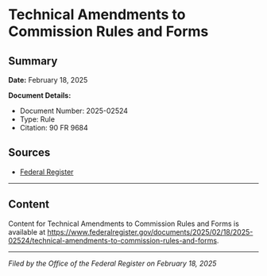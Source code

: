 # Technical Amendments to Commission Rules and Forms

## Summary

**Date:** February 18, 2025

**Document Details:**
- Document Number: 2025-02524
- Type: Rule
- Citation: 90 FR 9684

## Sources
- [Federal Register](https://www.federalregister.gov/documents/2025/02/18/2025-02524/technical-amendments-to-commission-rules-and-forms)

---

## Content

Content for Technical Amendments to Commission Rules and Forms is available at https://www.federalregister.gov/documents/2025/02/18/2025-02524/technical-amendments-to-commission-rules-and-forms.

---

*Filed by the Office of the Federal Register on February 18, 2025*
